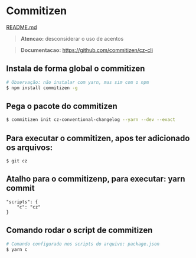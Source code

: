 # Commitizen

[README.md](../README.md)

> **Atencao:** desconsiderar o uso de acentos

> **Documentacao:** https://github.com/commitizen/cz-cli

## Instala de forma global o commitizen

```bash
# Observação: não instalar com yarn, mas sim com o npm
$ npm install commitizen -g
```

## Pega o pacote do commitizen

```bash
$ commitizen init cz-conventional-changelog --yarn --dev --exact
```

## Para executar o commitizen, apos ter adicionado os arquivos:

```
$ git cz
```

## Atalho para o commitizenp, para executar: yarn commit

```
"scripts": {
    "c": "cz"
}
```

## Comando rodar o script de commitizen

```bash
# Comando configurado nos scripts do arquivo: package.json
$ yarn c
```
